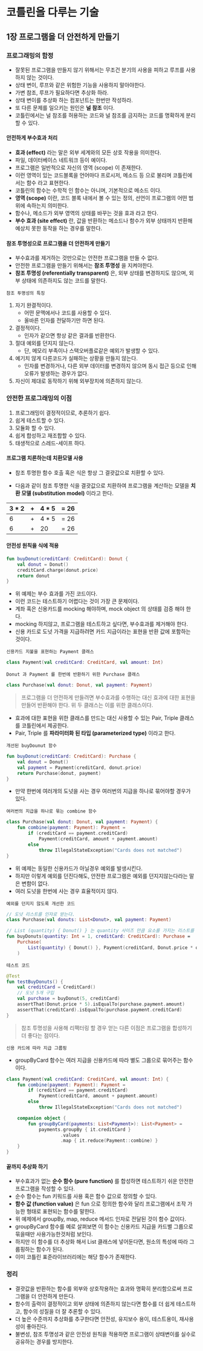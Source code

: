 # 코틀린을 다루는 기술

## 1장 프로그램을 더 안전하게 만들기

### 프로그래밍의 함정
- 잘못된 프로그램을 만들지 않기 위해서는 무조건 분기의 사용을 피하고 루프를 사용하지 않는 것이다.
- 상태 변이, 루프와 같은 위험한 기능을 사용하지 말아야한다.
- 가변 참조, 루프가 필요하다면 추상화 하라.
- 상태 변이를 추상화 하는 컴포넌트는 한번만 작성하라.
- 또 다른 문제를 일으키는 원인은 **널 참조** 이다.
- 코틀린에서는 널 참조를 허용하는 코드와 널 참조를 금지하는 코드를 명확하게 분리할 수 있다.

#### 안전하게 부수효과 처리
- **효과 (effect)** 라는 말은 외부 세계와의 모든 상호 작용을 의미한다.
- 파일, 데이터베이스 네트워크 등이 예이다.
- 프로그램은 일반적으로 자신의 영역 (scope) 이 존재한다.
- 이런 영역이 있는 코드블록을 언어마다 프로시저, 메소드 등 으로 불리며 코틀린에서는 함수 라고 표현한다.
- 코틀린의 함수는 수학적 인 함수는 아니며, 기본적으로 메소드 이다.
- **영역 (scope)** 이란, 코드 블록 내에서 볼 수 있는 정의, 선언이 프로그램의 어떤 범위에 속하는지 의미한다.
- 함수나, 메소드가 외부 영역의 상태를 바꾸는 것을 효과 라고 한다.
- **부수 효과 (site effect)** 란, 값을 반환하는 메소드나 함수가 외부 상태까지 반환해 예상치 못한 동작을 하는 경우를 말한다.

#### 참조 투명성으로 프로그램을 더 안전하게 만들기
- 부수효과를 제거하는 것만으로는 안전한 프로그램을 만들 수 없다.
- 안전한 프로그램을 만들기 위해서는 **참조 투명성** 을 지켜야한다.
- **참조 투명성 (referentially transparent)** 은, 외부 상태를 변경하지도 않으며, 외부 상태에 의존하지도 않는 코드를 말한다.

`참조 투명성의 특징`
1. 자기 완결적이다.
    - 어떤 문맥에서나 코드를 사용할 수 있다.
    - 올바른 인자를 전달하기만 하면 된다.
2. 결정적이다.
    - 인자가 같으면 항상 같은 결과를 반환한다.
3. 절대 예외를 던지지 않는다.
    - 단, 메모리 부족이나 스택오버플로같은 예외가 발생할 수 있다.
4. 예기치 않게 다른코드가 실패하는 상황을 만들지 않는다.
    -  인자를 변경하거나, 다른 외부 데이터를 변경하지 않으며 동시 접근 등으로 인해 오류가 발생하는 경우가 없다.
5. 자신이 제대로 동작하기 위해 외부장치에 의존하지 않는다.

### 안전한 프로그래밍의 이점
1. 프로그래밍이 결정적이므로, 추론하기 쉽다.
2. 쉽게 테스트할 수 있다.
3. 모듈화 할 수 있다.
4. 쉽게 합성하고 재조합할 수 있다.
5. 태생적으로 스레드-세이프 하다.

#### 프로그램 치론하는데 치환모델 사용
- 참조 투명한 함수 호출 혹은 식은 항상 그 결괏값으로 치환할 수 있다.

- 다음과 같이 참조 투명한 식을 결괏값으로 치환하여 프로그램을 계산하는 모델을 **치환 모델 (substitution model)** 이라고 한다.

| 3 * 2 | + | 4 * 5 | = 26 |
|---|---|---|---|
| 6 | + | 4 * 5 | = 26 |
| 6 | + | 20 | = 26 |

#### 안전성 원칙을 식에 적용
```kotlin
fun buyDonut(creditCard: CreditCard): Donut {
    val donut = Donut()
    creditCard.charge(donut.price)
    return donut
}
```

- 위 예제는 부수 효과를 가진 코드이다.
- 이런 코드는 테스트하기 어렵다는 것이 가장 큰 문제이다.
- 계좌 혹은 신용카드를 mocking 해야하며, mock object 의 상태를 검증 해야 한다.
- mocking 하지않고, 프로그램을 테스트하고 싶다면, 부수효과를 제거해야 한다.
- 신용 카드로 도넛 가격을 지급하려면 카드 지급이라는 표현을 반환 값에 포함하는 것이다.

`신용카드 지불을 표현하는 Payment 클래스`
```kotlin
class Payment(val creditCard: CreditCard, val amount: Int)
```

`Donut 과 Payment 를 한번에 반환하기 위한 Purchase 클래스`
```kotlin
class Purchase(val donut: Donut, val payment: Payment)
```

> 프로그램을 더 안전하게 만들려면 부수효과를 수행하는 대신 효과에 대한 표현을 만들어 반환해야 한다.
> 위 두 클래스는 이를 위한 클래스이다.

- 효과에 대한 표현을 위한 클래스를 만드는 대신 사용할 수 있는 Pair, Triple 클래스를 코틀린에서 제공한다.
- Pair, Triple 를 **파라미터화 된 타입 (parameterized type)** 이라고 한다.

`개선된 buyDounut 함수`
```kotlin
fun buyDonut(creditCard: CreditCard): Purchase {
    val donut = Donut()
    val payment = Payment(creditCard, donut.price)
    return Purchase(donut, payment)
}
```

- 만약 한번에 여러개의 도넛을 사는 경우 여러번의 지급을 하나로 묶어야할 경우가 있다.

`여러번의 지급을 하나로 묶는 combine 함수`
```kotlin
class Purchase(val donut: Donut, val payment: Payment) {
    fun combine(payment: Payment): Payment =
        if (creditCard == payment.creditCard)
            Payment(creditCard, amount + payment.amount)
        else
            throw IllegalStateException("Cards does not matched")
}
```
- 위 예제는 동일한 신용카드가 아닐경우 예외를 발생시킨다.
- 하지만 이렇게 예외를 던진다해도, 안전한 프로그램은 예외를 던지지않는다라는 말은 변함이 없다.
- 여러 도넛을 한번에 사는 경우 효율적이지 않다.

`예외를 던지지 않도록 개선한 코드`
```kotlin
// 도넛 리스트를 인자로 받는다.
class Purchase(val donuts: List<Donut>, val payment: Payment)

// List (quantity) { Donut() } 는 quantity 사이즈 만큼 요소를 가지는 리스트를 초기화 하는 코드 
fun buyDonuts(quantity: Int = 1, creditCard: CreditCard): Purchase =
    Purchase(
        List(quantity) { Donut() }, Payment(creditCard, Donut.price * quantity)
    )
```

`테스트 코드`
```kotlin
@Test
fun testBuyDonuts() {
    val creditCard = CreditCard()
    // 도넛 5개 구입
    val purchase = buyDonut(5, creditCard)
    assertThat(Donut.price * 5).isEqualTo(purchase.payment.amount)
    assertThat(creditCard).isEqualTo(purchase.payment.creditCard)
}
```

> 참조 투명성을 사용해 리팩터링 할 경우 얻는 다른 이점은 프로그램을 합성하기 더 좋다는 점이다.

`신용 카드에 따라 지급 그룹핑`
- groupByCard 함수는 여러 지급을 신용카드에 따라 별도 그룹으로 묶어주는 함수이다.
```kotlin
class Payment(val creditCard: CreditCard, val amount: Int) {
    fun combine(payment: Payment): Payment =
        if (creditCard == payment.creditCard)
            Payment(creditCard, amount + payment.amount)
        else
            throw IllegalStateException("Cards does not matched")

    companion object {
        fun groupByCard(payments: List<Payment>): List<Payment> = 
            payments.groupBy { it.creditCard }
                    .values
                    .map { it.reduce(Payment::combine) }
    }
}
```

#### 끝까지 추상화 하기
- 부수효과가 없는 **순수 함수 (pure function)** 를 합성하면 테스트하기 쉬운 안전한 프로그램을 작성할 수 있다.
- 순수 함수는 fun 키워드를 사용 혹은 함수 값으로 정의할 수 있다.
- **함수 값 (function value)** 은 fun 으로 정의한 함수와 달리 프로그램에서 조작 가능한 형태로 표현되는 함수를 말한다.
- 위 예제에서 groupBy, map, reduce 메서드 인자로 전달된 것이 함수 값이다.
- groupByCard 함수를 예로 살펴보면 이 함수는 신용카드 지급을 카드별 그룹으로 묶을때만 사용가능한것처럼 보인다.
- 하지만 이 함수를 더 추상화 해서 List 클래스에 넣어둔다면, 원소의 특성에 따라 그룹핑하는 함수가 된다.
- 이미 코틀린 표준라이브러리에는 해당 함수가 존재한다.

### 정리
- 결괏값을 반환하는 함수를 외부와 상호작용하는 효과와 명확히 분리함으로써 프로그램을 더 안전하게 만든다.
- 함수의 출력이 결정적이고 외부 상태에 의존하지 않는다면 함수를 더 쉽게 테스트하고, 함수의 성질을 더 잘 추론할 수 있다.
- 더 높은 수준까지 추상화를 추구한다면 안전성, 유지보수 용이, 테스트용이, 재사용성이 좋아진다.
- 불변성, 참조 투명성과 같은 안전성 원칙을 적용하면 프로그램이 상태변이를 실수로 공유하는 경우를 방지한다.